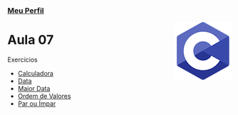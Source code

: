 ### [Meu Perfil](http://phstefen.github.io/)

<img align="right" src="img/c.png" width="130"/>

# Aula 07
Exercícios

* [Calculadora](https://github.com/phStefen/aulas-c/tree/master/projetos/aula-07/calculadora.c)
* [Data](https://github.com/phStefen/aulas-c/tree/master/projetos/aula-07/data.c)
* [Maior Data](https://github.com/phStefen/aulas-c/tree/master/projetos/aula-07/maiorData.c)
* [Ordem de Valores](https://github.com/phStefen/aulas-c/tree/master/projetos/aula-07/ordem.c)
* [Par ou Ímpar](https://github.com/phStefen/aulas-c/tree/master/projetos/aula-07/parImpar.c)


